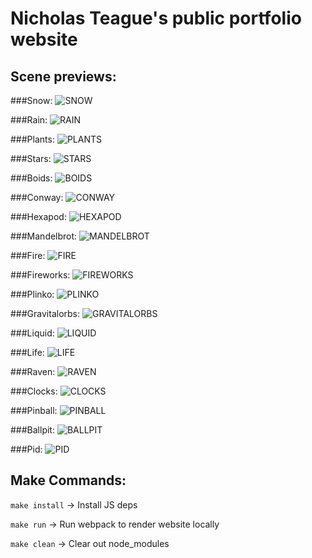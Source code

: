 # Nicholas Teague's public portfolio website

## Scene previews:

###Snow:
![SNOW](python_scripts/outgifs/snow.gif)

###Rain:
![RAIN](python_scripts/outgifs/rain.gif)

###Plants:
![PLANTS](python_scripts/outgifs/plants.gif)

###Stars:
![STARS](python_scripts/outgifs/stars.gif)

###Boids:
![BOIDS](python_scripts/outgifs/boids.gif)

###Conway:
![CONWAY](python_scripts/outgifs/conway.gif)

###Hexapod:
![HEXAPOD](python_scripts/outgifs/hexapod.gif)

###Mandelbrot:
![MANDELBROT](python_scripts/outgifs/mandelbrot.gif)

###Fire:
![FIRE](python_scripts/outgifs/fire.gif)

###Fireworks:
![FIREWORKS](python_scripts/outgifs/fireworks.gif)

###Plinko:
![PLINKO](python_scripts/outgifs/plinko.gif)

###Gravitalorbs:
![GRAVITALORBS](python_scripts/outgifs/gravitalorbs.gif)

###Liquid:
![LIQUID](python_scripts/outgifs/liquid.gif)

###Life:
![LIFE](python_scripts/outgifs/life.gif)

###Raven:
![RAVEN](python_scripts/outgifs/raven.gif)

###Clocks:
![CLOCKS](python_scripts/outgifs/clocks.gif)

###Pinball:
![PINBALL](python_scripts/outgifs/pinball.gif)

###Ballpit:
![BALLPIT](python_scripts/outgifs/ballpit.gif)

###Pid:
![PID](python_scripts/outgifs/pid.gif)

## Make Commands:

`make install` -> Install JS deps

`make run` -> Run webpack to render website locally

`make clean` -> Clear out node_modules
